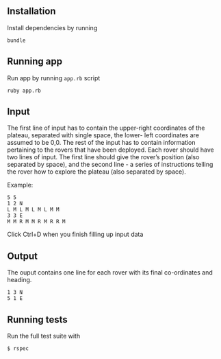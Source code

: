 ## Installation

Install dependencies by running
```
bundle
```

## Running app

Run app by running `app.rb` script
```
ruby app.rb
```

## Input

The first line of input has to contain the upper-right coordinates of the plateau, separated with single space, the
lower- left coordinates are assumed to be 0,0. The rest of the input has to contain
information pertaining to the rovers that have been deployed.
Each rover should have two lines of input. The first line should give the rover’s position (also separated by space), and
the second line - a series of instructions telling the rover how to explore the
plateau (also separated by space).

Example:

```
5 5
1 2 N
L M L M L M L M M
3 3 E
M M R M M R M R R M
```

Click Ctrl+D when you finish filling up input data

## Output

The ouput contains one line for each rover with its final co-ordinates and heading.

```
1 3 N
5 1 E
```

## Running tests

Run the full test suite with

```
$ rspec
```
